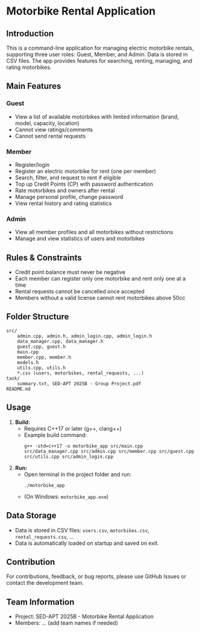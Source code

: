# Motorbike Rental Application

## Introduction
This is a command-line application for managing electric motorbike rentals, supporting three user roles: Guest, Member, and Admin. Data is stored in CSV files. The app provides features for searching, renting, managing, and rating motorbikes.

## Main Features

### Guest
- View a list of available motorbikes with limited information (brand, model, capacity, location)
- Cannot view ratings/comments
- Cannot send rental requests

### Member
- Register/login
- Register an electric motorbike for rent (one per member)
- Search, filter, and request to rent if eligible
- Top up Credit Points (CP) with password authentication
- Rate motorbikes and owners after rental
- Manage personal profile, change password
- View rental history and rating statistics

### Admin
- View all member profiles and all motorbikes without restrictions
- Manage and view statistics of users and motorbikes

## Rules & Constraints
- Credit point balance must never be negative
- Each member can register only one motorbike and rent only one at a time
- Rental requests cannot be cancelled once accepted
- Members without a valid license cannot rent motorbikes above 50cc

## Folder Structure
```
src/
	admin.cpp, admin.h, admin_login.cpp, admin_login.h
	data_manager.cpp, data_manager.h
	guest.cpp, guest.h
	main.cpp
	member.cpp, member.h
	models.h
	utils.cpp, utils.h
	*.csv (users, motorbikes, rental_requests, ...)
task/
	summary.txt, SED-APT 2025B - Group Project.pdf
README.md
```

## Usage
1. **Build:**
	 - Requires C++17 or later (g++, clang++)
	 - Example build command:
		 ```
		 g++ -std=c++17 -o motorbike_app src/main.cpp src/data_manager.cpp src/admin.cpp src/member.cpp src/guest.cpp src/utils.cpp src/admin_login.cpp
		 ```
2. **Run:**
	 - Open terminal in the project folder and run:
		 ```
		 ./motorbike_app
		 ```
	 - (On Windows: `motorbike_app.exe`)

## Data Storage
- Data is stored in CSV files: `users.csv`, `motorbikes.csv`, `rental_requests.csv`, ...
- Data is automatically loaded on startup and saved on exit.

## Contribution
For contributions, feedback, or bug reports, please use GitHub Issues or contact the development team.

## Team Information
- Project: SED-APT 2025B - Motorbike Rental Application
- Members: ... (add team names if needed)